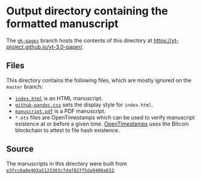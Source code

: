 # Output directory containing the formatted manuscript

The [`gh-pages`](https://github.com/yt-project/yt-3.0-paper/tree/gh-pages) branch hosts the contents of this directory at https://yt-project.github.io/yt-3.0-paper/.

## Files

This directory contains the following files, which are mostly ignored on the `master` branch:

+ [`index.html`](index.html) is an HTML manuscript.
+ [`github-pandoc.css`](github-pandoc.css) sets the display style for `index.html`.
+ [`manuscript.pdf`](manuscript.pdf) is a PDF manuscript.
+ `*.ots` files are OpenTimestamps which can be used to verify manuscript existence at or before a given time.
  [OpenTimestamps](opentimestamps.org) uses the Bitcoin blockchain to attest to file hash existence.

## Source

The manuscripts in this directory were built from
[`e3fcc6a8e403a5123303c7daf027f5da9400a832`](https://github.com/yt-project/yt-3.0-paper/commit/e3fcc6a8e403a5123303c7daf027f5da9400a832).
